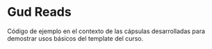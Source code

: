 # Gud Reads
Código de ejemplo en el contexto de las cápsulas desarrolladas para demostrar usos básicos del template del curso.
